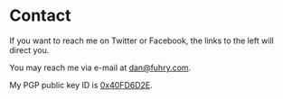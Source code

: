 <!-- title: contact -->

Contact
=======

If you want to reach me on Twitter or Facebook, the links to the left will direct you.

You may reach me via e-mail at [dan@fuhry.com](mailto:dan@fuhry.com).

My PGP public key ID is [0x40FD6D2E](http://pgp.mit.edu:11371/pks/lookup?op=get&search=0x6E715AF940FD6D2E).
